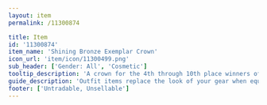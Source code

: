 ```yaml
---
layout: item
permalink: /11300874

title: Item
id: '11300874'
item_name: 'Shining Bronze Exemplar Crown'
icon_url: 'item/icon/11300499.png'
sub_header: ['Gender: All', 'Cosmetic']
tooltip_description: 'A crown for the 4th through 10th place winners of the 2017 Spring guild competition.'
guide_description: 'Outfit items replace the look of your gear when equipped.'
footer: ['Untradable, Unsellable']
---
```

